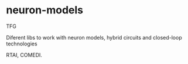 # neuron-models
TFG

Diferent libs to work with neuron models, hybrid circuits and closed-loop technologies

RTAI, COMEDI.
